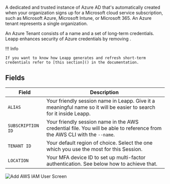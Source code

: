 A dedicated and trusted instance of Azure AD that's automatically created when your organization signs up for a Microsoft cloud service subscription, such as Microsoft Azure, Microsoft Intune, or Microsoft 365. An Azure tenant represents a single organization.

An Azure Tenant consists of a name and a set of long-term credentials. Leapp enhances security of Azure credentials by removing .

!!! Info

    If you want to know how Leapp generates and refresh short-term credentials refer to [this section]() in the documentation.

## Fields

| Field               | Description                          |
| --------------------| ------------------------------------ |
| `ALIAS`             | Your friendly session name in Leapp. Give it a meaningful name so it will be easier to search for it inside Leapp. |
| `SUBSCRIPTION ID`   | Your friendly session name in the AWS credential file. You will be able to reference from the AWS CLI with the `--name`. |
| `TENANT ID`         | Your default region of choice. Select the one which you use the most for this Session. |
| `LOCATION`          | Your MFA device ID to set up multi-factor authentication. See below how to achieve that. |

![](../../images/screens/azure.png?style=center-img "Add AWS IAM User Screen")
